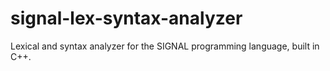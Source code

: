 # signal-lex-syntax-analyzer
Lexical and syntax analyzer for the SIGNAL programming language, built in C++.
